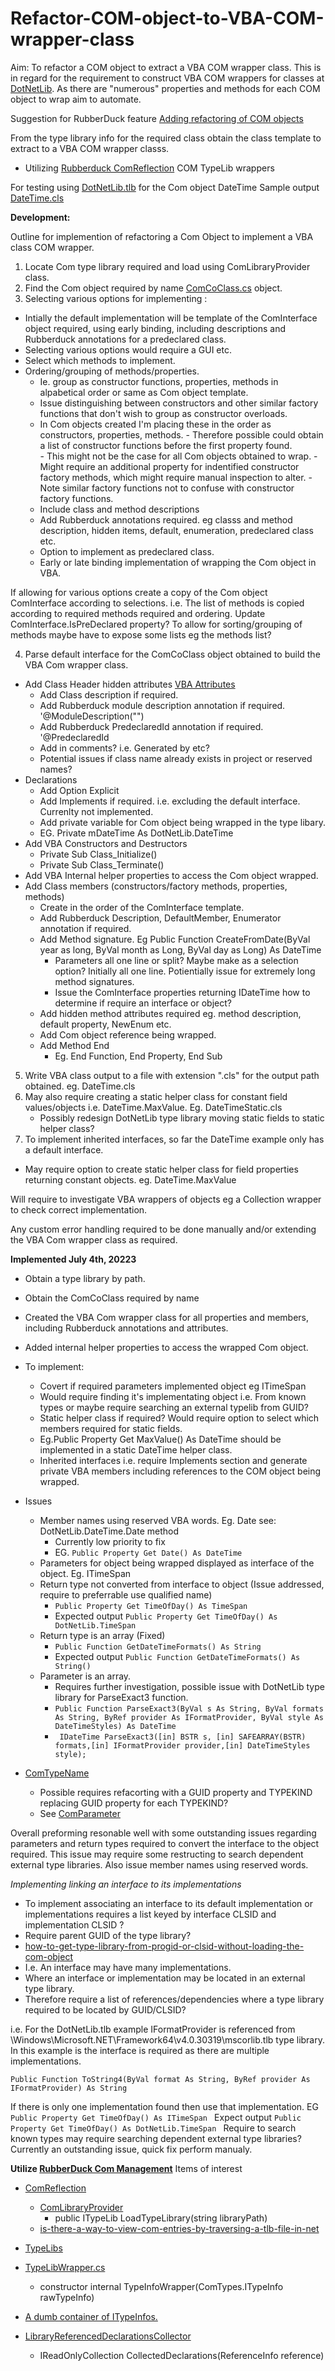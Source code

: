 # Refactor-COM-object-to-VBA-COM-wrapper-class

Aim: To refactor a COM object to extract a VBA COM wrapper class.  This is in regard for the requirement to construct VBA COM wrappers for classes at [DotNetLib]( https://github.com/MarkJohnstoneGitHub/DotNetLib).  As there are "numerous" properties and methods for each COM object to wrap aim to automate.

Suggestion for RubberDuck feature [Adding refactoring of COM objects](https://github.com/rubberduck-vba/Rubberduck/discussions/6111)


From the type library info for the required class obtain the class template to extract to a VBA COM wrapper classs.

- Utilizing [Rubberduck ComReflection](https://github.com/rubberduck-vba/Rubberduck/tree/next/Rubberduck.Parsing/ComReflection) COM TypeLib wrappers

For testing using [DotNetLib.tlb](https://github.com/MarkJohnstoneGitHub/DotNetLib/blob/main/bin/Release/DotNetLib.tlb) for the Com object DateTime 
Sample output [DateTime.cls](https://github.com/MarkJohnstoneGitHub/Refactor-COM-object-to-VBA-COM-wrapper-class/blob/main/C%23/ComRefactorConsoleRDComponents/Output/DateTime.cls)


**Development:**

Outline for implemention of refactoring a Com Object to implement a VBA class COM wrapper. 

1) Locate Com type library required and load using ComLibraryProvider class.
2) Find the Com object required by name [ComCoClass.cs](https://github.com/rubberduck-vba/Rubberduck/blob/next/Rubberduck.Parsing/ComReflection/ComCoClass.cs) object.
3) Selecting various options for implementing :
- Intially the default implementation will be template of the ComInterface object required, using early binding, including descriptions and Rubberduck annotations for a predeclared class.
- Selecting various options would require a GUI etc. 
- Select which methods to implement.
- Ordering/grouping of methods/properties.
     - Ie. group as constructor  functions, properties,  methods in alpabetical order or same as Com object template.
     - Issue distinguishing between constructors and other similar factory functions that don't wish  to group as constructor overloads.
     - In Com objects created I'm placing these in the order as constructors, properties, methods.
           - Therefore possible could obtain a list  of constructor functions before the first property found.   
           - This might not be the case for all Com objects obtained to wrap. 
           - Might require an additional property for indentified constructor factory methods, which might require manual inspection to alter.
           - Note similar factory functions not to confuse with constructor factory functions.
     - Include class and method descriptions
     - Add Rubberduck annotations required. eg classs and  method description, hidden items, default, enumeration, predeclared class etc.
     - Option to implement as predeclared class.
     - Early or late binding implementation of wrapping the Com object in VBA.
  
If allowing for various options create a copy of the Com object ComInterface according to selections. 
i.e. The list of methods is copied according to required methods required and ordering. 
Update ComInterface.IsPreDeclared property?
To allow for sorting/grouping of methods maybe have to expose some lists eg the methods list?

4) Parse default interface for the ComCoClass object obtained to build the VBA Com wrapper class.
- Add Class Header hidden attributes [VBA Attributes](https://vbaplanet.com/attributes.php#:~:text=VBA%20code%20modules%20contain%20attributes,module%20in%20a%20text%20editor.)
  - Add Class description if required.
  - Add Rubberduck module description annotation  if required. '@ModuleDescription("")
  - Add Rubberduck PredeclaredId annotation if required. '@PredeclaredId
  - Add in comments? i.e. Generated by etc?
  - Potential issues if class name already exists in project or reserved names?
- Declarations
   - Add Option Explicit
   - Add Implements if required. i.e. excluding the default interface.  Currenlty not implemented.
   - Add private variable for Com object being wrapped in the type libary.
   - EG. Private mDateTime As DotNetLib.DateTime
- Add VBA Constructors and Destructors
  - Private Sub Class_Initialize()
  - Private Sub Class_Terminate()
- Add VBA Internal helper properties to access the Com object wrapped.
- Add Class members (constructors/factory methods, properties, methods)
  - Create in the order of the ComInterface template.
  - Add Rubberduck Description, DefaultMember, Enumerator annotation if required.
  - Add Method signature. Eg Public Function CreateFromDate(ByVal year as long, ByVal month as Long, ByVal day as Long) As DateTime
     - Parameters all one line or split? Maybe make as a selection option? Initially all one line. Potientially issue for extremely long method signatures.
     - Issue the ComInterface properties returning IDateTime how to determine if require an interface or object?
  - Add hidden method attributes required eg. method description, default property, NewEnum etc.
  - Add Com object reference being wrapped.
  - Add Method End
     - Eg.  End Function, End Property, End Sub
5) Write VBA class output to a file with extension ".cls" for the output path obtained. eg. DateTime.cls
6) May also require creating a static helper class for constant field values/objects i.e. DateTime.MaxValue. Eg. DateTimeStatic.cls
     - Possibly redesign DotNetLib type library moving  static fields  to static helper class?
7) To implement inherited interfaces, so far the DateTime example only has a default interface.
- May require option to create static helper class for field properties returning constant objects. eg. DateTime.MaxValue

Will require to investigate VBA wrappers of objects eg a Collection wrapper to check correct implementation.

Any custom error handling required to be done manually and/or extending the VBA Com wrapper class as required.

**Implemented July 4th, 20223**
- Obtain a type library by path.
- Obtain the ComCoClass required by name
- Created the VBA Com wrapper class for all properties and members, including Rubberduck annotations and attributes.
- Added internal helper properties to access the wrapped Com object.
- To implement:
     - Covert if required parameters implemented object eg ITimeSpan
     - Would require finding it's implementating object i.e. From known types or maybe require searching an external typelib from GUID?
     - Static helper class if required? Would require option to select which members required for static fields.
     - Eg.Public Property Get MaxValue() As DateTime should be implemented in a static DateTime helper class.
     - Inherited interfaces i.e. require Implements section and generate private VBA members including references to the COM object being wrapped.
 
- Issues
  - Member names using reserved VBA words. Eg. Date see: DotNetLib.DateTime.Date method
       - Currently low priority to fix
       - EG. ``` Public Property Get Date() As DateTime ```
  - Parameters for object being wrapped displayed as interface of the object. Eg. ITimeSpan
  - Return type not converted from interface to object (Issue addressed, require to preferrable use qualified name)
       - ```Public Property Get TimeOfDay() As TimeSpan ```
       - Expected output ```Public Property Get TimeOfDay() As DotNetLib.TimeSpan ```
  - Return type is an array (Fixed)
       - ```Public Function GetDateTimeFormats() As String ```
       - Expected output ```Public Function GetDateTimeFormats() As String() ```
  - Parameter is an array.
       - Requires further investigation, possible issue with DotNetLib type library for ParseExact3 function.  
       - ``` Public Function ParseExact3(ByVal s As String, ByVal formats As String, ByRef provider As IFormatProvider, ByVal style As DateTimeStyles) As DateTime ```
       - ``` IDateTime ParseExact3([in] BSTR s,	[in] SAFEARRAY(BSTR) formats,[in] IFormatProvider provider,[in] DateTimeStyles style);```
- [ComTypeName](https://github.com/rubberduck-vba/Rubberduck/blob/next/Rubberduck.Parsing/ComReflection/ComTypeName.cs)
     - Possible requires refacorting with a GUID property and TYPEKIND replacing GUID property for each TYPEKIND?
     - See [ComParameter](https://github.com/rubberduck-vba/Rubberduck/blob/next/Rubberduck.Parsing/ComReflection/ComParameter.cs)
  
Overall preforming resonable well with some outstanding issues regarding parameters and return types required to convert the interface to the object required.
This issue may require some restructing to search dependent external type libraries. Also issue member names using reserved words.


*Implementing linking an interface to its implementations*
- To implement associating an interface to its default implementation or implementations requires a list keyed by interface CLSID  and implementation CLSID ?
- Require parent GUID of the type library?
- [how-to-get-type-library-from-progid-or-clsid-without-loading-the-com-object](https://stackoverflow.com/questions/12975329/how-to-get-type-library-from-progid-or-clsid-without-loading-the-com-object)
- I.e. An interface may have many implementations.
- Where an interface or implementation may be located in an external type library.
- Therefore require a list of references/dependencies where a type library required to be located by GUID/CLSID?

i.e. For the DotNetLib.tlb example IFormatProvider is referenced from \Windows\Microsoft.NET\Framework64\v4.0.30319\mscorlib.tlb type library.
In this example is the interface is required as there are multiple implementations. 

```
Public Function ToString4(ByVal format As String, ByRef provider As IFormatProvider) As String
```

If there is only one implementation found then use that implementation. 
EG  ```Public Property Get TimeOfDay() As ITimeSpan ```
Expect output  ```Public Property Get TimeOfDay() As DotNetLib.TimeSpan ```
Require to search known types may require searching dependent external type libraries? Currently an outstanding issue, quick fix perform manualy.




**Utilize [RubberDuck Com Management](https://github.com/rubberduck-vba/Rubberduck](https://github.com/rubberduck-vba/Rubberduck/tree/next/Rubberduck.VBEEditor/ComManagement))**
Items of interest

- [ComReflection](https://github.com/rubberduck-vba/Rubberduck/tree/next/Rubberduck.Parsing/ComReflection)
    - [ComLibraryProvider](https://github.com/rubberduck-vba/Rubberduck/blob/next/Rubberduck.Parsing/ComReflection/ComLibraryProvider.cs)
        - public ITypeLib LoadTypeLibrary(string libraryPath)
    - [is-there-a-way-to-view-com-entries-by-traversing-a-tlb-file-in-net](https://stackoverflow.com/questions/43875454/is-there-a-way-to-view-com-entries-by-traversing-a-tlb-file-in-net) 

- [TypeLibs](https://github.com/rubberduck-vba/Rubberduck/tree/next/Rubberduck.VBEEditor/ComManagement/TypeLibs)

- [TypeLibWrapper.cs](https://github.com/rubberduck-vba/Rubberduck/blob/next/Rubberduck.VBEEditor/ComManagement/TypeLibs/TypeLibWrapper.cs)
    - constructor  internal TypeInfoWrapper(ComTypes.ITypeInfo rawTypeInfo)

- [A dumb container of ITypeInfos.](https://github.com/rubberduck-vba/Rubberduck/blob/next/Rubberduck.VBEEditor/ComManagement/TypeLibs/Utility/SimpleCustomTypeLibrary.cs)

- [LibraryReferencedDeclarationsCollector](https://github.com/rubberduck-vba/Rubberduck/blob/next/Rubberduck.Parsing/ComReflection/LibraryReferencedDeclarationsCollector.cs)
  - IReadOnlyCollection<Declaration> CollectedDeclarations(ReferenceInfo reference)


